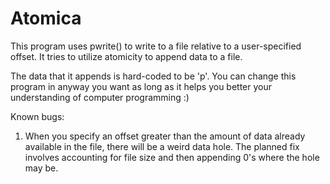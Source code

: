 # Atomica
This program uses pwrite() to write to a file relative to a user-specified offset. It tries to utilize atomicity to append data to a file.

The data that it appends is hard-coded to be 'p'. You can change this program in anyway you want as long as it helps you better your understanding of computer programming :)


Known bugs:
1) When you specify an offset greater than the amount of data already available in the file, there will be a weird data hole. The planned fix involves accounting for file size and then appending 0's where the hole may be. 
